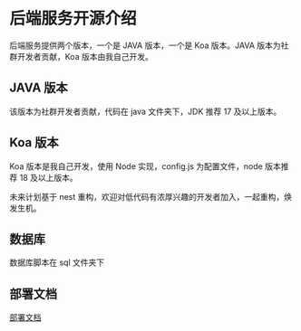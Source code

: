 # 后端服务开源介绍

后端服务提供两个版本，一个是 JAVA 版本，一个是 Koa 版本。JAVA 版本为社群开发者贡献，Koa 版本由我自己开发。

## JAVA 版本

该版本为社群开发者贡献，代码在 java 文件夹下，JDK 推荐 17 及以上版本。

## Koa 版本

Koa 版本是我自己开发，使用 Node 实现，config.js 为配置文件，node 版本推荐 18 及以上版本。

未来计划基于 nest 重构，欢迎对低代码有浓厚兴趣的开发者加入，一起重构，焕发生机。

## 数据库

数据库脚本在 sql 文件夹下

## 部署文档

[部署文档](http://docs.marsview.cc/deploy.html)


